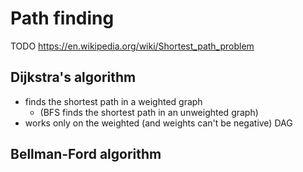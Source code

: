 # Path finding

TODO https://en.wikipedia.org/wiki/Shortest_path_problem

## 

## Dijkstra's algorithm
- finds the shortest path in a weighted graph
    - (BFS finds the shortest path in an unweighted graph)
- works only on the weighted (and weights can't be negative) DAG

## Bellman-Ford algorithm